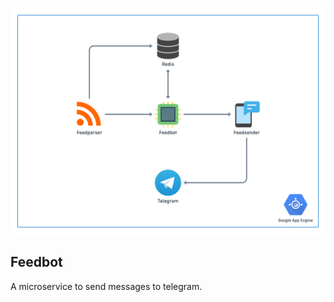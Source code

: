 ![microservice arquitecture](arquitecture.png)

## Feedbot

A microservice to send messages to telegram. 
